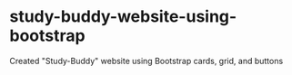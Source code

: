 # study-buddy-website-using-bootstrap
Created "Study-Buddy" website using Bootstrap cards, grid, and buttons
